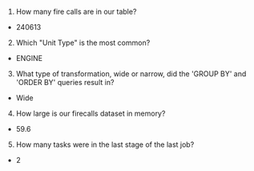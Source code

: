 1. H​ow many fire calls are in our table?

- 240613

2. W​hich "Unit Type" is the most common?

- ENGINE

3. W​hat type of transformation, wide or narrow, did the 'GROUP BY' and 'ORDER BY' queries result in?

- Wide

4. How large is our firecalls dataset in memory?

- 59.6


5. H​ow many tasks were in the last stage of the last job?

- 2

